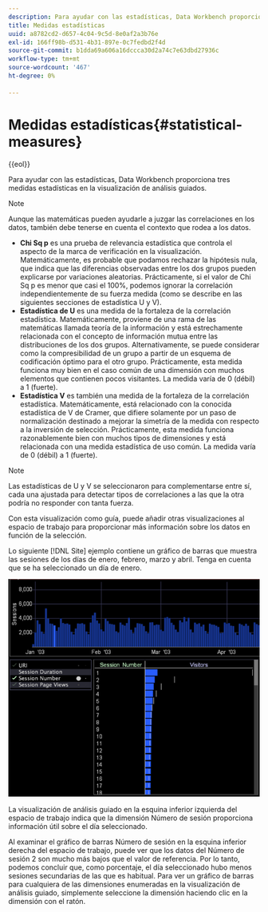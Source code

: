 ```yaml
---
description: Para ayudar con las estadísticas, Data Workbench proporciona tres medidas estadísticas en la visualización de análisis guiados.
title: Medidas estadísticas
uuid: a8782cd2-d657-4c04-9c5d-8e0af2a3b76e
exl-id: 166ff98b-d531-4b31-897e-0c7fedbd2f4d
source-git-commit: b1dda69a606a16dccca30d2a74c7e63dbd27936c
workflow-type: tm+mt
source-wordcount: '467'
ht-degree: 0%

---
```


# Medidas estadísticas{#statistical-measures}

{{eol}}

Para ayudar con las estadísticas, Data Workbench proporciona tres medidas estadísticas en la visualización de análisis guiados.

>[!NOTE]
>
>Aunque las matemáticas pueden ayudarle a juzgar las correlaciones en los datos, también debe tenerse en cuenta el contexto que rodea a los datos.

* **Chi Sq p** es una prueba de relevancia estadística que controla el aspecto de la marca de verificación en la visualización. Matemáticamente, es probable que podamos rechazar la hipótesis nula, que indica que las diferencias observadas entre los dos grupos pueden explicarse por variaciones aleatorias. Prácticamente, si el valor de Chi Sq p es menor que casi el 100%, podemos ignorar la correlación independientemente de su fuerza medida (como se describe en las siguientes secciones de estadística U y V).
* **Estadística de U** es una medida de la fortaleza de la correlación estadística. Matemáticamente, proviene de una rama de las matemáticas llamada teoría de la información y está estrechamente relacionada con el concepto de información mutua entre las distribuciones de los dos grupos. Alternativamente, se puede considerar como la compresibilidad de un grupo a partir de un esquema de codificación óptimo para el otro grupo. Prácticamente, esta medida funciona muy bien en el caso común de una dimensión con muchos elementos que contienen pocos visitantes. La medida varía de 0 (débil) a 1 (fuerte).
* **Estadística V** es también una medida de la fortaleza de la correlación estadística. Matemáticamente, está relacionado con la conocida estadística de V de Cramer, que difiere solamente por un paso de normalización destinado a mejorar la simetría de la medida con respecto a la inversión de selección. Prácticamente, esta medida funciona razonablemente bien con muchos tipos de dimensiones y está relacionada con una medida estadística de uso común. La medida varía de 0 (débil) a 1 (fuerte).

>[!NOTE]
>
>Las estadísticas de U y V se seleccionaron para complementarse entre sí, cada una ajustada para detectar tipos de correlaciones a las que la otra podría no responder con tanta fuerza.

Con esta visualización como guía, puede añadir otras visualizaciones al espacio de trabajo para proporcionar más información sobre los datos en función de la selección.

Lo siguiente [!DNL Site] ejemplo contiene un gráfico de barras que muestra las sesiones de los días de enero, febrero, marzo y abril. Tenga en cuenta que se ha seleccionado un día de enero.

![](assets/vis_GuidedAnalysis_withVis.png)

La visualización de análisis guiado en la esquina inferior izquierda del espacio de trabajo indica que la dimensión Número de sesión proporciona información útil sobre el día seleccionado.

Al examinar el gráfico de barras Número de sesión en la esquina inferior derecha del espacio de trabajo, puede ver que los datos del Número de sesión 2 son mucho más bajos que el valor de referencia. Por lo tanto, podemos concluir que, como porcentaje, el día seleccionado hubo menos sesiones secundarias de las que es habitual. Para ver un gráfico de barras para cualquiera de las dimensiones enumeradas en la visualización de análisis guiado, simplemente seleccione la dimensión haciendo clic en la dimensión con el ratón.
